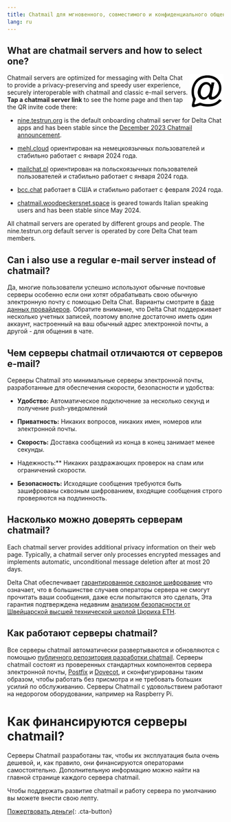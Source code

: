 ```yaml
---
title: Chatmail для мгновенного, совместимого и конфиденциального общения
lang: ru
---
```



## What are chatmail servers and how to select one? 

<img alt="Chatmail logo" src="../assets/logos/chatmail.svg" width="80" style="float:right;" />

Chatmail servers are optimized for messaging with Delta Chat 
to provide a privacy-preserving and speedy user experience, 
securely interoperable with chatmail and classic e-mail servers. 
**Tap a chatmail server link** to see the home page and then tap the QR invite code there: 

- [nine.testrun.org](https://nine.testrun.org) is the default onboarding chatmail server
  for Delta Chat apps and has been stable since the [December 2023 Chatmail announcement](https://delta.chat/en/2023-12-13-chatmail).

- [mehl.cloud](https://mehl.cloud) ориентирован на немецкоязычных пользователей и стабильно работает с января 2024 года.

- [mailchat.pl](https://mailchat.pl) ориентирован на польскоязычных пользователей пользователей и стабильно работает с января 2024 года.

- [bcc.chat](https://bcc.chat) работает в США и стабильно работает с февраля 2024 года.

- [chatmail.woodpeckersnet.space](https://chatmail.woodpeckersnest.space/)
  is geared towards Italian speaking users and has been 
  stable since May 2024. 

All chatmail servers are operated by different groups and people. 
The nine.testrun.org default server is operated by core Delta Chat team members. 

## Can i also use a regular e-mail server instead of chatmail?

Да, многие пользователи успешно используют обычные почтовые серверы
особенно если они хотят обрабатывать свою обычную электронную почту с помощью Delta Chat.
Варианты смотрите в [базе данных провайдеров](https://providers.delta.chat).
Обратите внимание, что Delta Chat поддерживает несколько учетных записей, поэтому
вполне достаточно иметь один аккаунт, настроенный на ваш обычный адрес электронной почты,
а другой - для общения в чате.


## Чем серверы chatmail отличаются от серверов e-mail?

Серверы Chatmail это минимальные серверы электронной почты, разработанные для обеспечения скорости, безопасности и удобства:

- **Удобство:** Автоматическое подключение за несколько секунд и получение push-уведомлений

- **Приватность:** Никаких вопросов, никаких имен, номеров или электронной почты.

- **Скорость:** Доставка сообщений из конца в конец занимает менее секунды.

- Надежность:** Никаких раздражающих проверок на спам или ограничений скорости.

- **Безопасность:** Исходящие сообщения требуются быть зашифрованы сквозным шифрованием,
  входящие сообщения строго проверяются на подлинность.


## Насколько можно доверять серверам chatmail?

Each chatmail server provides additional privacy information on their web page.
Typically, a chatmail server only processes encrypted messages and
implements automatic, unconditional message deletion after at most 20 days.

Delta Chat обеспечивает [гарантированное сквозное шифрование](https://delta.chat/en/2023-11-23-jumbo-42)
что означает, что в большинстве случаев операторы сервера не смогут прочитать ваши сообщения, даже если попытаются это сделать,
Эта гарантия подтверждена недавним [анализом безопасности от Швейцарской высшей технической школой Цюриха ETH](https://delta.chat/en/2024-03-25-crypto-analysis-securejoin).


## Как работают серверы chatmail?

Все серверы chatmail автоматически развертываются и обновляются с помощью
[публичного репозитория разработки chatmail](https://github.com/deltachat/chatmail).
Серверы chatmail состоят из проверенных стандартных компонентов сервера электронной почты,
[Postfix](https://postfix.org) и [Dovecot](https://dovecot.org),
и сконфигурированы таким образом, чтобы работать без присмотра и не требовать больших усилий по обслуживанию.
Серверы Chatmail с удовольствием работают на недорогом оборудовании, например на Raspberry Pi.


# Как финансируются серверы chatmail?

Серверы Chatmail разработаны так, чтобы их эксплуатация была очень дешевой,
и, как правило, они финансируются операторами самостоятельно.
Дополнительную информацию можно найти на главной странице каждого сервера chatmail.

Чтобы поддержать развитие chatmail и работу сервера по умолчанию
вы можете внести свою лепту.

[Пожертвовать деньги](donate){: .cta-button}
